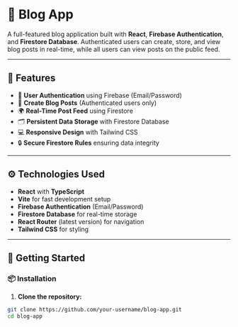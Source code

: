 # 🚀 Blog App

A full-featured blog application built with **React**, **Firebase Authentication**, and **Firestore Database**. Authenticated users can create, store, and view blog posts in real-time, while all users can view posts on the public feed.

---

## 🎯 **Features**

- 🔐 **User Authentication** using Firebase (Email/Password)
- 📝 **Create Blog Posts** (Authenticated users only)
- 🌍 **Real-Time Post Feed** using Firestore
- 🗂️ **Persistent Data Storage** with Firestore Database
- 💻 **Responsive Design** with Tailwind CSS
- 🔒 **Secure Firestore Rules** ensuring data integrity

---

## ⚙️ **Technologies Used**

- **React** with **TypeScript**
- **Vite** for fast development setup
- **Firebase Authentication** (Email/Password)
- **Firestore Database** for real-time storage
- **React Router** (latest version) for navigation
- **Tailwind CSS** for styling

---

## 🚀 **Getting Started**

### 📦 **Installation**

1. **Clone the repository:**

```bash
git clone https://github.com/your-username/blog-app.git
cd blog-app

